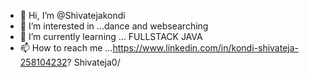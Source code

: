 - 👋 Hi, I’m @Shivatejakondi
- 👀 I’m interested in ...dance and websearching
- 🌱 I’m currently learning ... FULLSTACK JAVA
- 📫 How to reach me ...https://www.linkedin.com/in/kondi-shivateja-258104232?
Shivateja0/


